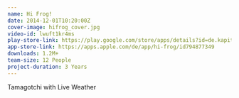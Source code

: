 ```yaml
---
name: Hi Frog!
date: 2014-12-01T10:20:00Z
cover-image: hifrog_cover.jpg
video-id: lwuft1kr4ms
play-store-link: https://play.google.com/store/apps/details?id=de.kapitaene.hifrog
app-store-link: https://apps.apple.com/de/app/hi-frog/id794877349
downloads: 1.2M+
team-size: 12 People
project-duration: 3 Years
---
```


Tamagotchi with Live Weather